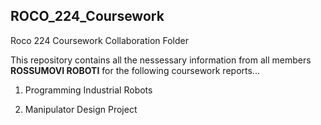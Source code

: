 
## ROCO_224_Coursework

Roco 224 Coursework Collaboration Folder

This repository contains all the nessessary information from all members **ROSSUMOVI ROBOTI** for the following coursework reports...

1. Programming Industrial Robots

2. Manipulator Design Project
